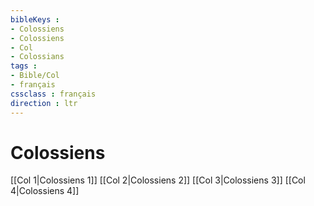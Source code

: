 ```yaml
---
bibleKeys : 
- Colossiens
- Colossiens
- Col
- Colossians
tags : 
- Bible/Col
- français
cssclass : français
direction : ltr
---
```


# Colossiens

[[Col 1|Colossiens 1]]
[[Col 2|Colossiens 2]]
[[Col 3|Colossiens 3]]
[[Col 4|Colossiens 4]]
